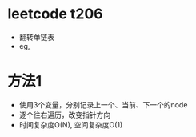 # leetcode t206
- 翻转单链表
- eg,
    
# 方法1
- 使用3个变量，分别记录上一个、当前、下一个的node
- 逐个往右遍历，改变指针方向
- 时间复杂度O(N), 空间复杂度O(1)

